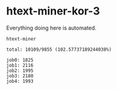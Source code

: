 # htext-miner-kor-3

Everything doing here is automated.

```
htext-miner

total: 10109/9855 (102.57737189244038%)

job0: 1825
job1: 2116
job2: 1995
job3: 2180
job4: 1993
```